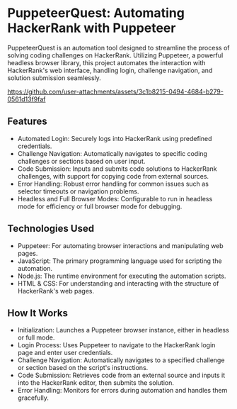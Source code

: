 # PuppeteerQuest: Automating HackerRank with Puppeteer

PuppeteerQuest is an automation tool designed to streamline the process of solving coding challenges on HackerRank. Utilizing Puppeteer, a powerful headless browser library, this project automates the interaction with HackerRank's web interface, handling login, challenge navigation, and solution submission seamlessly.

https://github.com/user-attachments/assets/3c1b8215-0494-4684-b279-0561d13f9faf



## Features
- Automated Login: Securely logs into HackerRank using predefined credentials.
- Challenge Navigation: Automatically navigates to specific coding challenges or sections based on user input.
- Code Submission: Inputs and submits code solutions to HackerRank challenges, with support for copying code from external sources.
- Error Handling: Robust error handling for common issues such as selector timeouts or navigation problems.
- Headless and Full Browser Modes: Configurable to run in headless mode for efficiency or full browser mode for debugging.

## Technologies Used
- Puppeteer: For automating browser interactions and manipulating web pages.
- JavaScript: The primary programming language used for scripting the automation.
- Node.js: The runtime environment for executing the automation scripts.
- HTML & CSS: For understanding and interacting with the structure of HackerRank's web pages.

## How It Works
- Initialization: Launches a Puppeteer browser instance, either in headless or full mode.
- Login Process: Uses Puppeteer to navigate to the HackerRank login page and enter user credentials.
- Challenge Navigation: Automatically navigates to a specified challenge or section based on the script's instructions.
- Code Submission: Retrieves code from an external source and inputs it into the HackerRank editor, then submits the solution.
- Error Handling: Monitors for errors during automation and handles them gracefully.
